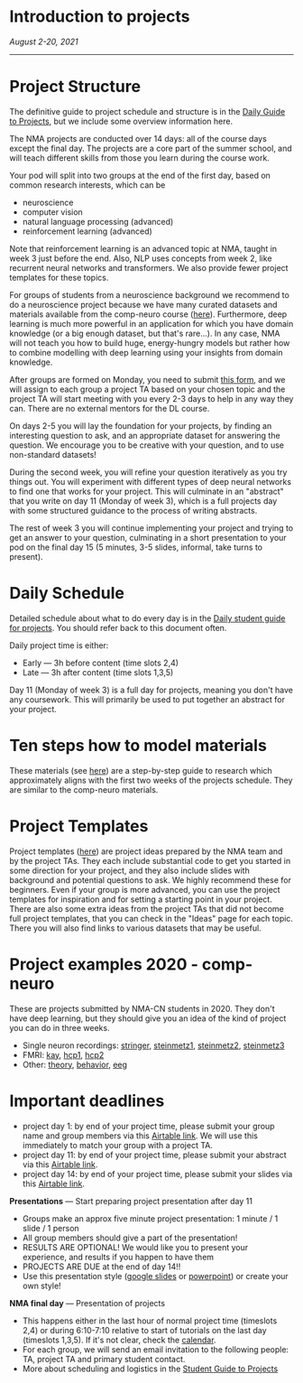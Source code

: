 # Introduction to projects

*August 2-20, 2021*

----

# **Project Structure**

The definitive guide to project schedule and structure is in the [Daily Guide to Projects](./docs/project_guidance.md), but we include some overview information here.

The NMA projects are conducted over 14 days: all of the course days except the final day. The projects are a core part of the summer school, and will teach different skills from those you learn during the course work.

Your pod will split into two groups at the end of the first day, based on common research interests, which can be

* neuroscience
* computer vision
* natural language processing (advanced)
* reinforcement learning (advanced)

Note that reinforcement learning is an advanced topic at NMA, taught in week 3 just before the end. Also, NLP uses concepts from week 2, like recurrent neural networks and transformers. We also provide fewer project templates for these topics.

For groups of students from a neuroscience background we recommend to do a neuroscience project because we have many curated datasets and materials available from the comp-neuro course ([here](https://compneuro.neuromatch.io/projects/docs/datasets_overview.html)). Furthermore, deep learning is much more powerful in an application for which you have domain knowledge (or a big enough dataset, but that's rare...). In any case, NMA will not teach you how to build huge, energy-hungry models but rather how to combine modelling with deep learning using your insights from domain knowledge.

After groups are formed on Monday, you need to submit [this form](https://airtable.com/shrZ341XOB4CSO9wh), and we will assign to each group a project TA based on your chosen topic and the project TA will start meeting with you every 2-3 days to help in any way they can. There are no external mentors for the DL course.

On days 2-5 you will lay the foundation for your projects, by finding an interesting question to ask, and an appropriate dataset for answering the question. We encourage you to be creative with your question, and to use non-standard datasets!

During the second week, you will refine your question iteratively as you try things out. You will experiment with different types of deep neural networks to find one that works for your project. This will culminate in an "abstract" that you write on day 11 (Monday of week 3), which is a full projects day with some structured guidance to the process of writing abstracts.

The rest of week 3 you will continue implementing your project and trying to get an answer to your question, culminating in a short presentation to your pod on the final day 15 (5 minutes, 3-5 slides, informal, take turns to present).

# **Daily Schedule**

Detailed schedule about what to do every day is in the [Daily student guide for projects](https://deeplearning.neuromatch.io/projects/docs/project_guidance.html). You should refer back to this document often.

Daily project time is either:
 - Early — 3h before content (time slots 2,4)
 - Late  — 3h after content (time slots 1,3,5)

Day 11 (Monday of week 3) is a full day for projects, meaning you don't have any coursework. This will primarily be used to put together an abstract for your project.

# **Ten steps how to model materials**

These materials (see [here](https://deeplearning.neuromatch.io/projects/modelingsteps/ModelingSteps_1through2_DL.html)) are a step-by-step guide to research which approximately aligns with the first two weeks of the projects schedule. They are similar to the comp-neuro materials.

# **Project Templates**

Project templates ([here](https://deeplearning.neuromatch.io/projects/docs/projects_overview.html)) are project ideas prepared by the NMA team and by the project TAs. They each include substantial code to get you started in some direction for your project, and they also include slides with background and potential questions to ask. We highly recommend these for beginners. Even if your group is more advanced, you can use the project templates for inspiration and for setting a starting point in your project. There are also some extra ideas from the project TAs that did not become full project templates, that you can check in the "Ideas" page for each topic. There you will also find links to various datasets that may be useful.

# **Project examples 2020 - comp-neuro**

These are projects submitted by NMA-CN students in 2020. They don't have deep learning, but they should give you an idea of the kind of project you can do in three weeks.

   - Single neuron recordings: [stringer](https://osf.io/u9gqe/), [steinmetz1](https://osf.io/29vuq/), [steinmetz2](https://osf.io/52wja/), [steinmetz3](https://osf.io/bt4ph/)  
   - FMRI: [kay](https://osf.io/h3z4e/), [hcp1](https://osf.io/td957/), [hcp2](https://osf.io/5fmnq/)
   - Other: [theory](https://osf.io/z7p5v/), [behavior](https://osf.io/hez85/), [eeg](https://osf.io/5r96v/)

# **Important deadlines**

* project day 1:    by end of your project time, please submit your group name and group members via this [Airtable link](https://airtable.com/shrZ341XOB4CSO9wh). We will use this immediately to match your group with a project TA.  
* project day 11:   by end of your project time, please submit your abstract via this [Airtable link](https://airtable.com/shrJZuCmrPRRjbYpE).  
* project day 14:   by end of your project time, please submit your slides via this [Airtable link](https://airtable.com/shrYQqPDyWt0KgoE0).  

**Presentations** — Start preparing project presentation after day 11
 * Groups make an approx five minute project presentation: 1 minute / 1 slide / 1 person
 * All group members should give a part of the presentation!
 * RESULTS ARE OPTIONAL! We would like you to present your experience, and results if you happen to have them
 * PROJECTS ARE DUE at the end of day 14!!
 * Use this presentation style ([google slides](https://docs.google.com/presentation/d/1A1uaYarVot9YyCdbAAB4VDvsQfK6emqq-TwIZ9xVNwo/edit?usp=sharing) or [powerpoint](https://osf.io/ky6fj/download)) or create your own style!

**NMA final day** — Presentation of projects
  * This happens either in the last hour of normal project time (timeslots 2,4) or during 6:10-7:10 relative to start of tutorials on the last day (timeslots 1,3,5). If it's not clear, check the [calendar](https://academy.neuromatch.io/calendar-summer-2021).
  * For each group, we will send an email invitation to the following people: TA, project TA and primary student contact.
  * More about scheduling and logistics in the [Student Guide to Projects](https://deeplearning.neuromatch.io/projects/docs/project_guidance.html)
